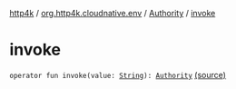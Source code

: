 [http4k](../../index.md) / [org.http4k.cloudnative.env](../index.md) / [Authority](index.md) / [invoke](./invoke.md)

# invoke

`operator fun invoke(value: `[`String`](https://kotlinlang.org/api/latest/jvm/stdlib/kotlin/-string/index.html)`): `[`Authority`](index.md) [(source)](https://github.com/http4k/http4k/blob/master/http4k-cloudnative/src/main/kotlin/org/http4k/cloudnative/env/domain.kt#L21)